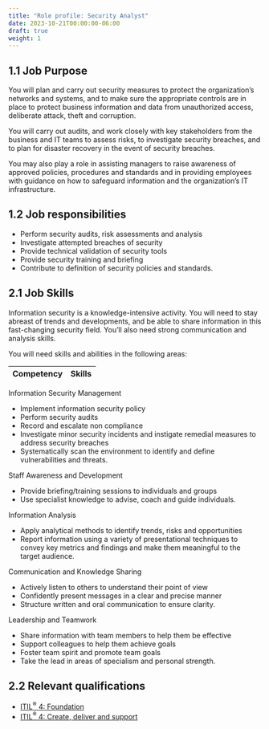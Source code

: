 ```yaml
---
title: "Role profile: Security Analyst"
date: 2023-10-21T00:00:00-06:00
draft: true
weight: 1
---
```


## 1.1 Job Purpose
You will plan and carry out security measures to protect the organization’s networks and systems, and to make sure the appropriate controls are in place to protect business information and data from unauthorized access, deliberate attack, theft and corruption.

You will carry out audits, and work closely with key stakeholders from the business and IT teams to assess risks, to investigate security breaches, and to plan for disaster recovery in the event of security breaches.

You may also play a role in assisting managers to raise awareness of approved policies, procedures and standards and in providing employees with guidance on how to safeguard information and the organization’s IT infrastructure.

## 1.2 Job responsibilities
- Perform security audits, risk assessments and analysis
- Investigate attempted breaches of security
- Provide technical validation of security tools
- Provide security training and briefing
- Contribute to definition of security policies and standards.

## 2.1 Job Skills
Information security is a knowledge-intensive activity. You will need to stay abreast of trends and developments, and be able to share information in this fast-changing security field. You’ll also need strong communication and analysis skills.

You will need skills and abilities in the following areas:

| Competency | Skills |
| - | - |
Information Security Management
* Implement information security policy
* Perform security audits
* Record and escalate non compliance
* Investigate minor security incidents and instigate remedial measures to address security breaches
* Systematically scan the environment to identify and define vulnerabilities and threats.

Staff Awareness and Development
* Provide briefing/training sessions to individuals and groups
* Use specialist knowledge to advise, coach and guide individuals.

Information Analysis
* Apply analytical methods to identify trends, risks and opportunities
* Report information using a variety of presentational techniques to convey key metrics and findings and make them meaningful to the target audience.

Communication and Knowledge Sharing
* Actively listen to others to understand their point of view
* Confidently present messages in a clear and precise manner
* Structure written and oral communication to ensure clarity.

Leadership and Teamwork
* Share information with team members to help them be effective
* Support colleagues to help them achieve goals
* Foster team spirit and promote team goals
* Take the lead in areas of specialism and personal strength.

## 2.2 Relevant qualifications
- [ITIL<sup>®</sup> 4: Foundation](https://www.axelos.com/certifications/itil-service-management/itil-4-foundation)
- [ITIL<sup>®</sup> 4: Create, deliver and support](https://www.axelos.com/certifications/itil-service-management/managing-professional/create-deliver-and-support)
